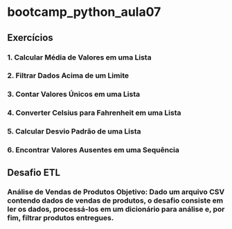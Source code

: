 # bootcamp_python_aula07

## Exercícios
### 1. Calcular Média de Valores em uma Lista

### 2. Filtrar Dados Acima de um Limite

### 3. Contar Valores Únicos em uma Lista

### 4. Converter Celsius para Fahrenheit em uma Lista

### 5. Calcular Desvio Padrão de uma Lista

### 6. Encontrar Valores Ausentes em uma Sequência

## Desafio ETL
### Análise de Vendas de Produtos Objetivo: Dado um arquivo CSV contendo dados de vendas de produtos, o desafio consiste em ler os dados, processá-los em um dicionário para análise e, por fim, filtrar produtos entregues.